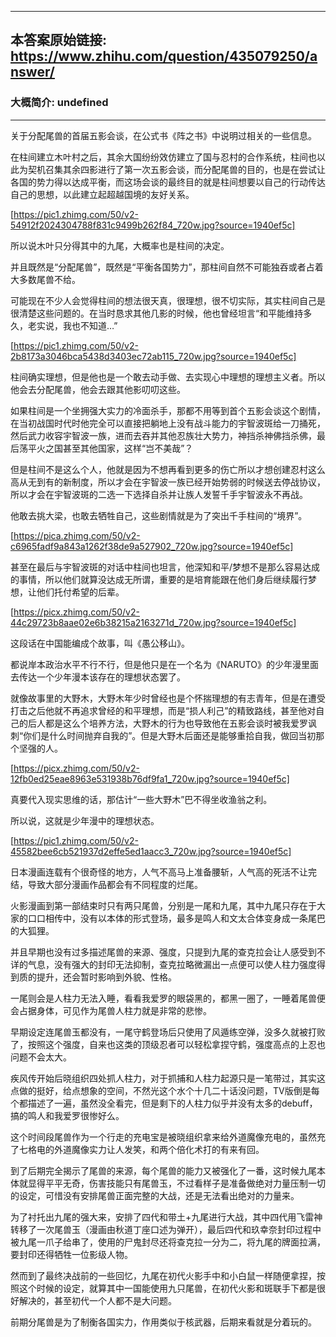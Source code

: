 ----------------------------------------
## 本答案原始链接: https://www.zhihu.com/question/435079250/answer/
### 大概简介: undefined
----------------------------------------
关于分配尾兽的首届五影会谈，在公式书《阵之书》中说明过相关的一些信息。

在柱间建立木叶村之后，其余大国纷纷效仿建立了国与忍村的合作系统，柱间也以此为契机召集其余四影进行了第一次五影会谈，而分配尾兽的目的，也是在尝试让各国的势力得以达成平衡，而这场会谈的最终目的就是柱间想要以自己的行动传达自己的思想，以此建立起超越国境的友好关系。

[https://pic1.zhimg.com/50/v2-54912f2024304788f831c9499b262f84_720w.jpg?source=1940ef5c]

所以说木叶只分得其中的九尾，大概率也是柱间的决定。

并且既然是“分配尾兽”，既然是“平衡各国势力”，那柱间自然不可能独吞或者占着大多数尾兽不给。

可能现在不少人会觉得柱间的想法很天真，很理想，很不切实际，其实柱间自己是很清楚这些问题的。在当时恳求其他几影的时候，他也曾经坦言“和平能维持多久，老实说，我也不知道…”

[https://pic1.zhimg.com/50/v2-2b8173a3046bca5438d3403ec72ab115_720w.jpg?source=1940ef5c]

柱间确实理想，但是他也是一个敢去动手做、去实现心中理想的理想主义者。所以他会去分配尾兽，他会去跟其他影叨叨这些。

如果柱间是一个坐拥强大实力的冷面杀手，那都不用等到首个五影会谈这个剧情，在当初战国时代时他完全可以直接把躺地上没有战斗能力的宇智波斑给一刀捅死，然后武力收容宇智波一族，进而去吞并其他忍族壮大势力，神挡杀神佛挡杀佛，最后荡平火之国甚至其他国家，这样“岂不美哉”？

但是柱间不是这么个人，他就是因为不想再看到更多的伤亡所以才想创建忍村这么高从无到有的新制度，所以才会在宇智波一族已经开始势弱的时候送去停战协议，所以才会在宇智波斑的二选一下选择自杀并让族人发誓千手宇智波永不再战。

他敢去挑大梁，也敢去牺牲自己，这些剧情就是为了突出千手柱间的“境界”。

[https://pica.zhimg.com/50/v2-c6965fadf9a843a1262f38de9a527902_720w.jpg?source=1940ef5c]

甚至在最后与宇智波斑的对话中柱间也坦言，他深知和平/梦想不是那么容易达成的事情，所以他们就算没达成无所谓，重要的是培育能跟在他们身后继续履行梦想，让他们托付希望的后辈。

[https://picx.zhimg.com/50/v2-44c29723b8aae02e6b38215a2163271d_720w.jpg?source=1940ef5c]

这段话在中国能编成个故事，叫《愚公移山》。

都说岸本政治水平不行不行，但是他只是在一个名为《NARUTO》的少年漫里面去传达一个少年漫本该存在的理想状态罢了。




就像故事里的大野木，大野木年少时曾经也是个怀揣理想的有志青年，但是在遭受打击之后他就不再追求曾经的和平理想，而是“损人利己”的精致路线，甚至他对自己的后人都是这么个培养方法，大野木的行为也导致他在五影会谈时被我爱罗讽刺“你们是什么时间抛弃自我的”。但是大野木后面还是能够重拾自我，做回当初那个坚强的人。

[https://picx.zhimg.com/50/v2-12fb0ed25eae8963e531938b76df9fa1_720w.jpg?source=1940ef5c]

真要代入现实思维的话，那估计“一些大野木”巴不得坐收渔翁之利。

所以说，这就是少年漫中的理想状态。

[https://pic1.zhimg.com/50/v2-45582bee6cb521937d2effe5ed1aacc3_720w.jpg?source=1940ef5c]



日本漫画连载有个很奇怪的地方，人气不高马上准备腰斩，人气高的死活不让完结，导致大部分漫画作品都会有不同程度的烂尾。

火影漫画到第一部结束时只有两只尾兽，分别是一尾和九尾，其中九尾只存在于大家的口口相传中，没有以本体的形式登场，最多是鸣人和文太合体变身成一条尾巴的大狐狸。

并且早期也没有过多描述尾兽的来源、强度，只提到九尾的查克拉会让人感受到不详的气息，没有强大的封印无法抑制，查克拉略微漏出一点便可以使人柱力强度得到质的提升，还会暂时影响到外貌、性格。

一尾则会是人柱力无法入睡，看看我爱罗的眼袋黑的，都黑一圈了，一睡着尾兽便会占据身体，可见作为尾兽人柱力就是非常的悲惨。

早期设定连尾兽玉都没有，一尾守鹤登场后只使用了风遁练空弹，没多久就被打败了，按照这个强度，自来也这类的顶级忍者可以轻松拿捏守鹤，强度高点的上忍也问题不会太大。

疾风传开始后晓组织四处抓人柱力，对于抓捕和人柱力起源只是一笔带过，其实这点做的挺好，给点想象的空间，不然光这个水个十几二十话没问题，TV版倒是每个都描述了一遍，虽然没全看完，但是剩下的人柱力似乎并没有太多的debuff，搞的鸣人和我爱罗很惨好么。

这个时间段尾兽作为一个行走的充电宝是被晓组织拿来给外道魔像充电的，虽然充了七格电的外道魔像实力让人发笑，和两个倍化术打的有来有回。

到了后期完全揭示了尾兽的来源，每个尾兽的能力又被强化了一番，这时候九尾本体就显得平平无奇，伤害技能只有尾兽玉，不过看样子是准备做绝对力量压制一切的设定，可惜没有安排尾兽正面完整的大战，还是无法看出绝对的力量来。

为了衬托出九尾的强大来，安排了四代和带土+九尾进行大战，其中四代用飞雷神转移了一次尾兽玉（漫画由秋道丁座口述为弹开），最后四代和玖幸奈封印过程中被九尾一爪子给串了，使用的尸鬼封尽还将查克拉一分为二，将九尾的牌面拉满，要封印还得牺牲一位影级人物。

然而到了最终决战前的一些回忆，九尾在初代火影手中和小白鼠一样随便拿捏，按照这个时候的设定，就算其中一国能使用九只尾兽，在初代火影和斑联手下都是很好解决的，甚至初代一个人都不是大问题。

前期分尾兽是为了制衡各国实力，作用类似于核武器，后期来看就是分着玩的。